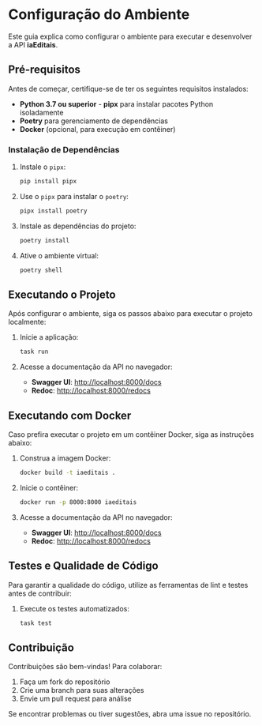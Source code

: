 # Configuração do Ambiente  

Este guia explica como configurar o ambiente para executar e desenvolver a API **iaEditais**.  

## Pré-requisitos  

Antes de começar, certifique-se de ter os seguintes requisitos instalados:  

- **Python 3.7 ou superior** - **pipx** para instalar pacotes Python isoladamente  
- **Poetry** para gerenciamento de dependências  
- **Docker** (opcional, para execução em contêiner)  

### Instalação de Dependências  

1. Instale o `pipx`:  

    ```sh
    pip install pipx
    ```  

2. Use o `pipx` para instalar o `poetry`:  

    ```sh
    pipx install poetry
    ```  

3. Instale as dependências do projeto:  

    ```sh
    poetry install
    ```  

4. Ative o ambiente virtual:  

    ```sh
    poetry shell
    ```  

## Executando o Projeto  

Após configurar o ambiente, siga os passos abaixo para executar o projeto localmente:  

1. Inicie a aplicação:  

    ```sh
    task run
    ```  

2. Acesse a documentação da API no navegador:  
    - **Swagger UI**: [http://localhost:8000/docs](http://localhost:8000/docs)  
    - **Redoc**: [http://localhost:8000/redocs](http://localhost:8000/redocs)  

## Executando com Docker  

Caso prefira executar o projeto em um contêiner Docker, siga as instruções abaixo:  

1. Construa a imagem Docker:  

    ```sh
    docker build -t iaeditais .
    ```  

2. Inicie o contêiner:  

    ```sh
    docker run -p 8000:8000 iaeditais
    ```  

3. Acesse a documentação da API no navegador:  
    - **Swagger UI**: [http://localhost:8000/docs](http://localhost:8000/docs)  
    - **Redoc**: [http://localhost:8000/redocs](http://localhost:8000/redocs)  

## Testes e Qualidade de Código  

Para garantir a qualidade do código, utilize as ferramentas de lint e testes antes de contribuir:  

1. Execute os testes automatizados:  

    ```sh
    task test
    ```  

## Contribuição  

Contribuições são bem-vindas! Para colaborar:  

1. Faça um fork do repositório  
2. Crie uma branch para suas alterações  
3. Envie um pull request para análise  

Se encontrar problemas ou tiver sugestões, abra uma issue no repositório.